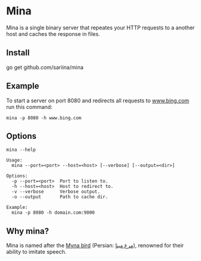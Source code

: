 # Mina

Mina is a single binary server that repeates your HTTP requests to a another host and caches the response in files.

## Install

go get github.com/sariina/mina

## Example

To start a server on port 8080 and redirects all requests to www.bing.com run this command:

    mina -p 8080 -h www.bing.com

## Options

    mina --help

    Usage:
      mina --port=<port> --host=<host> [--verbose] [--output=<dir>]
    
    Options:
      -p --port=<port>  Port to listen to.
      -h --host=<host>  Host to redirect to.
      -v --verbose      Verbose output.
      -o --output       Path to cache dir.
    
    Example:
      mina -p 8080 -h domain.com:9000


## Why mina?

Mina is named after the
[Myna bird](https://en.wikipedia.org/wiki/Common_hill_myna)
(Persian: [مرغ مینا](https://fa.wikipedia.org/wiki/%D9%85%DB%8C%D9%86%D8%A7%DB%8C_%D9%85%D8%B9%D9%85%D9%88%D9%84%DB%8C)),
renowned for their ability to imitate speech.
